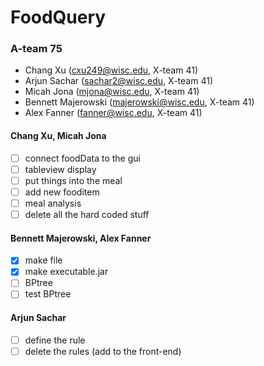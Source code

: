 # FoodQuery
### A-team 75
- Chang Xu (cxu249@wisc.edu, X-team 41)
- Arjun Sachar (sachar2@wisc.edu, X-team 41)
- Micah Jona (mjona@wisc.edu, X-team 41)
- Bennett Majerowski (majerowski@wisc.edu, X-team 41)
- Alex Fanner (fanner@wisc.edu, X-team 41)

#### Chang Xu, Micah Jona
- [ ] connect foodData to the gui
- [ ] tableview display
- [ ] put things into the meal
- [ ] add new fooditem
- [ ] meal analysis
- [ ] delete all the hard coded stuff

#### Bennett Majerowski, Alex Fanner
- [X] make file
- [X] make executable.jar 
- [ ] BPtree
- [ ] test BPtree

#### Arjun Sachar
- [ ] define the rule
- [ ] delete the rules (add to the front-end)
